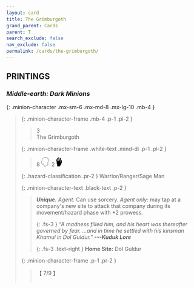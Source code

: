 ```yaml
---
layout: card
title: The Grimburgoth
grand_parent: Cards
parent: T
search_exclude: false
nav_exclude: false
permalink: /cards/the-grimburgoth/
---
```


## PRINTINGS


### _Middle-earth: Dark Minions_

{: .minion-character .mx-sm-6 .mx-md-8 .mx-lg-10 .mb-4 }
> {: .minion-character-frame .mb-4 .p-1 .pl-2 }
> > <div class="hazard-mp">3</div>
> > <div class="card-name">The Grimburgoth</div>
>
> {: .minion-character-frame .white-text .mind-di .p-1 .pl-2 }
> > 8 ![](/assets/images/mind.svg)&ensp;2![](/assets/images/di.svg)
>
> {: .hazard-classification .pr-2 }
> Warrior/Ranger/Sage Man
>
> {: .minion-character-text .black-text .p-2 }
> > _**Unique.**_ _Agent._ Can use sorcery. _Agent only:_ may tap at a company's new site to attack that company during its movement/hazard phase with +2 prowess. 
> > 
> > {: .fs-3 } 
> > _“A madness filled him, and his heart was thereafter governed by fear. ...and in time he settled with his kinsman Khamul in Dol Guldur."_ ***---&#65279;Kuduk Lore***  
> > 
> > {: .fs-3 .text-right } 
> > **Home Site:** Dol Guldur 
>
> {: .minion-character-frame .p-1 .pr-2 }
> > <div class="card-shield">【 7/9 】</div>
> > <div class="card-corruption-white">&nbsp;</div>
